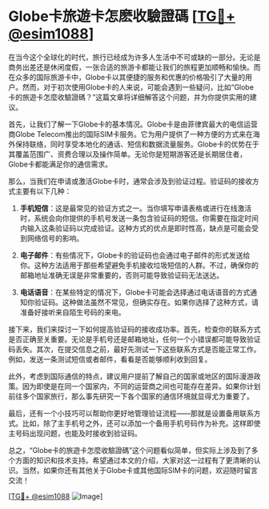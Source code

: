 # Globe卡旅遊卡怎麽收驗證碼 [[TG💪+ @esim1088](https://t.me/s/esim1088)]

在当今这个全球化的时代，旅行已经成为许多人生活中不可或缺的一部分。无论是商务出差还是休闲度假，一张合适的旅游卡都能让我们的旅程更加顺畅和愉快。而在众多的国际旅游卡中，Globe卡以其便捷的服务和优惠的价格吸引了大量的用户。然而，对于初次使用Globe卡的人来说，可能会遇到一些疑问，比如“Globe卡的旅遊卡怎麼收驗證碼？”这篇文章将详细解答这个问题，并为你提供实用的建议。

首先，让我们了解一下Globe卡的基本情况。Globe卡是由菲律宾最大的电信运营商Globe Telecom推出的国际SIM卡服务。它为用户提供了一种方便的方式来在海外保持联络，同时享受本地化的通话、短信和数据流量服务。Globe卡的优势在于其覆盖范围广、资费合理以及操作简单。无论你是短期游客还是长期居住者，Globe卡都能满足你的通信需求。

那么，当我们在申请或激活Globe卡时，通常会涉及到验证过程。验证码的接收方式主要有以下几种：

1. **手机短信**：这是最常见的验证方式之一。当你填写申请表格或进行在线激活时，系统会向你提供的手机号发送一条包含验证码的短信。你需要在指定时间内输入这条验证码以完成验证。这种方式的优点是即时性高，缺点是可能会受到网络信号的影响。

2. **电子邮件**：有些情况下，Globe卡的验证码也会通过电子邮件的形式发送给你。这种方法适用于那些希望避免手机接收垃圾短信的人群。不过，确保你的邮箱地址准确无误是非常重要的，否则可能导致验证码无法送达。

3. **电话语音**：在某些特定的情况下，Globe卡可能会选择通过电话语音的方式通知你验证码。这种做法虽然不常见，但确实存在。如果你选择了这种方式，请准备好接听来自陌生号码的来电。

接下来，我们来探讨一下如何提高验证码的接收成功率。首先，检查你的联系方式是否正确至关重要。无论是手机号还是邮箱地址，任何一个小错误都可能导致验证码丢失。其次，在提交信息之前，最好先测试一下这些联系方式是否能正常工作。例如，发送一条测试短信或者邮件，看看是否能够顺利收到回复。

此外，考虑到国际通信的特点，建议用户提前了解自己的国家或地区的国际漫游政策。因为即使是在同一个国家内，不同的运营商之间也可能存在差异。如果你计划前往多个国家旅行，那么事先研究一下各个国家的通信环境就显得尤为重要了。

最后，还有一个小技巧可以帮助你更好地管理验证流程——那就是设置备用联系方式。比如，除了主手机号之外，还可以添加一个备用手机号码作为补充。这样即使主号码出现问题，也能及时接收到验证码。

总之，“Globe卡的旅遊卡怎麼收驗證碼”这个问题看似简单，但实际上涉及到了多个方面的知识和技术支持。希望通过本文的介绍，大家对这一过程有了更清晰的认识。当然，如果你还有其他关于Globe卡或其他国际SIM卡的问题，欢迎随时留言交流！

[[TG💪+ @esim1088](https://t.me/s/esim1088) ![Image](https://i.postimg.cc/4NQfJmqS/Snipaste-2025-05-13-00-14-12.png)]